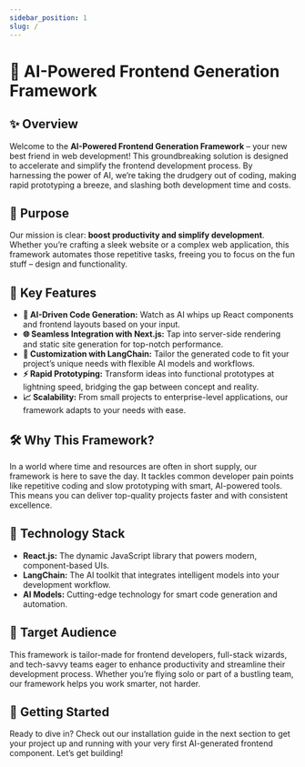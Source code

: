 ```yaml
---
sidebar_position: 1
slug: /
---
```


# 🚀 AI-Powered Frontend Generation Framework

## ✨ Overview

Welcome to the **AI-Powered Frontend Generation Framework** – your new best friend in web development! This groundbreaking solution is designed to accelerate and simplify the frontend development process. By harnessing the power of AI, we’re taking the drudgery out of coding, making rapid prototyping a breeze, and slashing both development time and costs.

## 🎯 Purpose

Our mission is clear: **boost productivity and simplify development**. Whether you’re crafting a sleek website or a complex web application, this framework automates those repetitive tasks, freeing you to focus on the fun stuff – design and functionality.

## 🌟 Key Features

- **🤖 AI-Driven Code Generation:** Watch as AI whips up React components and frontend layouts based on your input.
- **🌐 Seamless Integration with Next.js:** Tap into server-side rendering and static site generation for top-notch performance.
- **🔧 Customization with LangChain:** Tailor the generated code to fit your project’s unique needs with flexible AI models and workflows.
- **⚡ Rapid Prototyping:** Transform ideas into functional prototypes at lightning speed, bridging the gap between concept and reality.
- **📈 Scalability:** From small projects to enterprise-level applications, our framework adapts to your needs with ease.

## 🛠️ Why This Framework?

In a world where time and resources are often in short supply, our framework is here to save the day. It tackles common developer pain points like repetitive coding and slow prototyping with smart, AI-powered tools. This means you can deliver top-quality projects faster and with consistent excellence.

## 🔧 Technology Stack

- **React.js:** The dynamic JavaScript library that powers modern, component-based UIs.
- **LangChain:** The AI toolkit that integrates intelligent models into your development workflow.
- **AI Models:** Cutting-edge technology for smart code generation and automation.

## 👥 Target Audience

This framework is tailor-made for frontend developers, full-stack wizards, and tech-savvy teams eager to enhance productivity and streamline their development process. Whether you’re flying solo or part of a bustling team, our framework helps you work smarter, not harder.

## 🚀 Getting Started

Ready to dive in? Check out our installation guide in the next section to get your project up and running with your very first AI-generated frontend component. Let’s get building!



